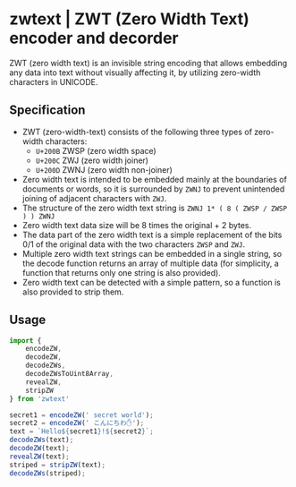 # zwtext | ZWT (Zero Width Text) encoder and decorder

ZWT (zero width text) is an invisible string encoding that allows embedding any data into text without visually affecting it, by utilizing zero-width characters in UNICODE.

## Specification

- ZWT (zero-width-text) consists of the following three types of zero-width characters:
  - `U+200B` ZWSP (zero width space)
  - `U+200C` ZWJ (zero width joiner)
  - `U+200D` ZWNJ (zero width non-joiner)
- Zero width text is intended to be embedded mainly at the boundaries of documents or words, so it is surrounded by `ZWNJ` to prevent unintended joining of adjacent characters with `ZWJ`.
- The structure of the zero width text string is `ZWNJ 1* ( 8 ( ZWSP / ZWSP ) ) ZWNJ`
- Zero width text data size will be 8 times the original + 2 bytes.
- The data part of the zero width text is a simple replacement of the bits 0/1 of the original data with the two characters `ZWSP` and `ZWJ`.
- Multiple zero width text strings can be embedded in a single string, so the decode function returns an array of multiple data (for simplicity, a function that returns only one string is also provided).
- Zero width text can be detected with a simple pattern, so a function is also provided to strip them.

## Usage

```js
import {
    encodeZW,
    decodeZW,
    decodeZWs,
    decodeZWsToUint8Array,
    revealZW,
    stripZW
} from 'zwtext'

secret1 = encodeZW(' secret world');
secret2 = encodeZW(' こんにちわ✋');
text = `Hello${secret1}!${secret2}`;
decodeZWs(text);
decodeZW(text);
revealZW(text);
striped = stripZW(text);
decodeZWs(striped);
```
